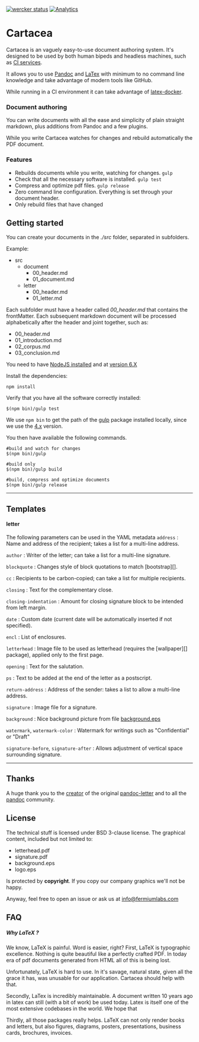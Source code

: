 [![wercker status](https://app.wercker.com/status/86627b9183b151b80605d8ee376ab308/s/master "wercker status")](https://app.wercker.com/project/byKey/86627b9183b151b80605d8ee376ab308) [![Analytics](https://ga-beacon.appspot.com/UA-69533556-3/cartacea/readme/?flat)](https://github.com/igrigorik/ga-beacon)


# Cartacea

Cartacea is an vaguely easy-to-use document authoring system. It's designed to be used by both human bipeds and headless machines, such as [CI services](https://github.com/ligurio/Continuous-Integration-services/blob/master/continuous-integration-services-list.md).

It allows you to use [Pandoc](http://pandoc.org/) and [LaTex](https://www.latex-project.org/) with minimum to no command line knowledge and take advantage of modern tools like GitHub.

While running in a CI environment it can take advantage of [latex-docker](https://github.com/fermiumlabs/latex-docker).

### Document authoring

You can write documents with all the ease and simplicity of plain straight markdown, plus additions from Pandoc and a few plugins.

While you write Cartacea watches for changes and rebuild automatically the PDF document.

### Features 

- Rebuilds documents while you write, watching for changes. `gulp`
- Check that all the necessary software is installed. `gulp test`
- Compress and optimize pdf files. `gulp release`
- Zero command line configuration. Everything is set through your document header.
- Only rebuild files that have changed


## Getting started

You can create your documents in the *./src* folder, separated in subfolders.

Example:

* src
  * document
    * 00_header.md
    * 01_document.md
  * letter
    * 00_header.md
    * 01_letter.md

Each subfolder must have a header called *00_header.md* that contains the frontMatter. Each subsequent markdown document will be processed alphabetically after the header and joint together, such as:

* 00_header.md 
* 01_introduction.md 
* 02_corpus.md 
* 03_conclusion.md

You need to have [NodeJS installed](https://nodejs.org/en/download/package-manager/) and at [version 6.X](https://github.com/creationix/nvm)

Install the dependencies:

```shell
npm install
```
Verify that you have all the software correctly installed:

```shell
$(npm bin)/gulp test
```
We use `npm bin` to get the path of the [gulp](https://github.com/gulpjs/gulp) package installed locally, since we use the [4.x](https://github.com/gulpjs/gulp/blob/4.0/CHANGELOG.md) version.

You then have available the following commands.

```shell
#build and watch for changes
$(npm bin)/gulp

#build only
$(npm bin)/gulp build

#build, compress and optimize documents
$(npm bin)/gulp release

```

---

## Templates

#### letter

The following parameters can be used in the YAML metadata
`address`
:   Name and address of the recipient; takes a list for a multi-line address.

`author`
:   Writer of the letter; can take a list for a multi-line signature.

`blockquote`
:   Changes style of block quotations to match [bootstrap][].

`cc`
:   Recipients to be carbon-copied; can take a list for multiple recipients.

`closing`
:   Text for the complementary close.

`closing-indentation`
:   Amount for closing signature block to be intended from left margin.

`date`
:   Custom date (current date will be automatically inserted if not specified).

`encl`
:   List of enclosures.

`letterhead`
:   Image file to be used as letterhead (requires the [wallpaper][] package), applied only to the first page.

`opening`
:   Text for the salutation.

`ps`
:   Text to be added at the end of the letter as a postscript.

`return-address`
:   Address of the sender: takes a list to allow a multi-line address.

`signature`
:   Image file for a signature.

`background`
:   Nice background picture from file [background.eps](template/background.eps)

`watermark`, `watermark-color`
:   Watermark for writings such as "Confidential" or "Draft"

`signature-before`, `signature-after`
:   Allows adjustment of vertical space surrounding signature.

---

## Thanks

A huge thank you to the [creator](http://aaronwolen.com/) of the original [pandoc-letter](https://github.com/aaronwolen/pandoc-letter) and to all the [pandoc](http://pandoc.org/) community.

## License

The technical stuff is licensed under BSD 3-clause license. 
The graphical content, included but not limited to: 

* letterhead.pdf
* signature.pdf
* background.eps
* logo.eps

Is protected by **copyright**. If you copy our company graphics we'll not be happy.

Anyway, feel free to open an issue or ask us at [info@fermiumlabs.com](mailto:info@fermiumlabs.com)

## FAQ 

##### Why LaTeX ?

We know, LaTeX is painful. Word is easier, right? 
First, LaTeX is typographic excellence. Nothing is quite beautiful like a perfectly crafted PDF. In today era of pdf documents generated from HTML all of this is being lost.

Unfortunately, LaTeX is hard to use. In it's savage, natural state, given all the grace it has, was unusable for our application.
Cartacea should help with that.

Secondly, LaTex is incredibly maintainable. A document written 10 years ago in latex can still (with a bit of work) be used today. Latex is itself one of the most extensive codebases in the world. We hope that 

Thirdly, all those packages really helps. LaTeX can not only render books and letters, but also figures, diagrams, posters, presentations, business cards, brochures, invoices.
